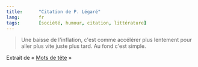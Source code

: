 ```yaml
--- 
title:      "Citation de P. Légaré" 
lang:       fr 
tags:       [société, humour, citation, littérature]
---
```



> Une baisse de l'inflation, c'est comme accélérer plus lentement pour aller plus vite juste plus tard. Au fond c'est simple.


Extrait de « [Mots de tête](http://www.amazon.fr/exec/obidos/ASIN/2760407640/phpheaven-21) »
